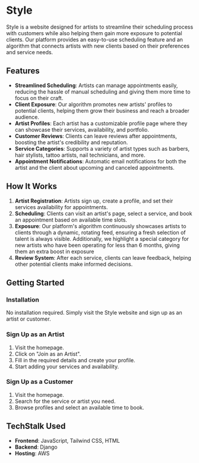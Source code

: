 # Style

Style is a website designed for artists to streamline their scheduling process with customers while also helping them gain more exposure to potential clients. Our platform provides an easy-to-use scheduling feature and an algorithm that connects artists with new clients based on their preferences and service needs.

## Features

- **Streamlined Scheduling**: Artists can manage appointments easily, reducing the hassle of manual scheduling and giving them more time to focus on their craft.
- **Client Exposure**: Our algorithm promotes new artists' profiles to potential clients, helping them grow their business and reach a broader audience.
- **Artist Profiles**: Each artist has a customizable profile page where they can showcase their services, availability, and portfolio.
- **Customer Reviews**: Clients can leave reviews after appointments, boosting the artist's credibility and reputation.
- **Service Categories**: Supports a variety of artist types such as barbers, hair stylists, tattoo artists, nail technicians, and more.
- **Appointment Notifications**: Automatic email notifications for both the artist and the client about upcoming and canceled appointments.

## How It Works

1. **Artist Registration**: Artists sign up, create a profile, and set their services availability for appointments.
2. **Scheduling**: Clients can visit an artist's page, select a service, and book an appointment based on available time slots.
3. **Exposure**: Our platform's algorithm continuously showcases artists to clients through a dynamic, rotating feed, ensuring a fresh selection of talent is always visible. Additionally, we highlight a special category for new artists who have been operating for less than 6 months, giving them an extra boost in exposure
4. **Review System**: After each service, clients can leave feedback, helping other potential clients make informed decisions.

## Getting Started

### Installation

No installation required. Simply visit the Style website and sign up as an artist or customer.

### Sign Up as an Artist
1. Visit the homepage.
2. Click on "Join as an Artist".
3. Fill in the required details and create your profile.
4. Start adding your services and availability.

### Sign Up as a Customer
1. Visit the homepage.
2. Search for the service or artist you need.
3. Browse profiles and select an available time to book.

## TechStalk Used

- **Frontend**: JavaScript, Tailwind CSS, HTML
- **Backend**: Django
- **Hosting**: AWS